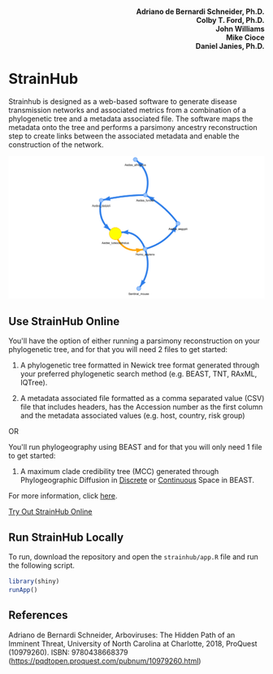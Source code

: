 
<h4 align = "right">Adriano de Bernardi Schneider, Ph.D.<br> Colby T. Ford, Ph.D.<br>John Williams<br> Mike Cioce<br>Daniel Janies, Ph.D.</h3>

# StrainHub
Strainhub is designed as a web-based software to generate disease transmission networks and associated metrics from a combination of a phylogenetic tree and a metadata associated file. The software maps the metadata onto the tree and performs a parsimony ancestry reconstruction step to create links between the associated metadata and enable the construction of the network.

![StrainHub CHIKV Network](https://github.com/supramap/transmission_graphs/raw/master/chikv_StrainHub_network.png "Sample Chikungunya Virus Network")


## Use StrainHub Online

You'll have the option of either running a parsimony reconstruction on your phylogenetic tree, and for that you will need 2 files to get started:

1) A phylogenetic tree formatted in Newick tree format generated through your preferred phylogenetic search method (e.g. BEAST, TNT, RAxML, IQTree).

2) A metadata associated file formatted as a comma separated value (CSV) file that includes headers, has the Accession number as the first column and the metadata associated values (e.g. host, country, risk group)

OR

You'll run phylogeography using BEAST and for that you will only need 1 file to get started:

1) A maximum clade credibility tree (MCC) generated through Phylogeographic Diffusion in [Discrete](http://beast.community/workshop_discrete_diffusion) or [Continuous](http://beast.community/workshop_continuous_diffusion) Space in BEAST.

For more information, click [here](ABOUT.md).

[Try Out StrainHub Online](https://colbyford.shinyapps.io/strainhub/)

## Run StrainHub Locally
To run, download the repository and open the `strainhub/app.R` file and run the following script.
```r
library(shiny)
runApp()
```

## References

Adriano de Bernardi Schneider, Arboviruses: The Hidden Path of an Imminent Threat, University of North Carolina at Charlotte, 2018, ProQuest (10979260). ISBN: 9780438668379 (https://pqdtopen.proquest.com/pubnum/10979260.html)
